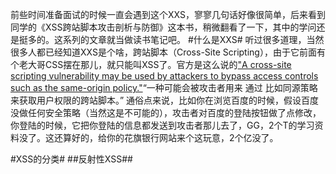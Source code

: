 前些时间准备面试的时候一直会遇到这个XXS，寥寥几句话好像很简单，后来看到同学的《XSS跨站脚本攻击剖析与防御》这本书，稍微翻看了一下，其中的学问还是挺多的。这系列的文章就当做读书笔记吧。
#什么是XXS#
听过很多道理，当然很多人都已经知道XXS是个啥，跨站脚本（Cross-Site Scripting），由于它前面有个老大哥CSS摆在那儿，就只能叫XSS了。官方是这么说的["A cross-site scripting vulnerability may be used by attackers to bypass access controls such as the same-origin policy."][1]“一种可能会被攻击者用来 通过 比如同源策略 来获取用户权限的跨站脚本。”
通俗点来说，比如你在浏览百度的时候，假设百度没做任何安全策略（当然这是不可能的），攻击者对百度的登陆按钮做了点修改，你登陆的时候，它把你登陆的信息都发送到攻击者那儿去了，GG，2个T的学习资料没了。这还算好的，给你的花旗银行网站来个这玩意，2个亿没了。


  [1]: https://en.wikipedia.org/wiki/Cross-site_scripting
#XSS的分类#
##反射性XSS##
